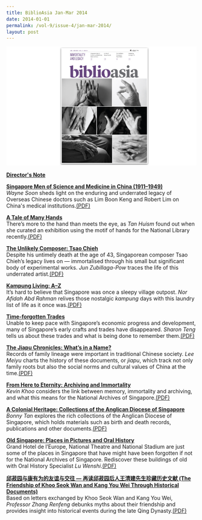```yaml
---
title: BiblioAsia Jan-Mar 2014
date: 2014-01-01
permalink: /vol-9/issue-4/jan-mar-2014/
layout: post
---
```

<img src="/images/vol-9-issue-4/background/covered.jpg">

[<b>Director's Note</b>](/vol-9/issue-4/jan-march-2014/director-note)

[<b>Singapore Men of Science and Medicine in China (1911–1949)</b>](/vol-9/issue-4/jan-march-2014/overseas-chinese)<br><i>Wayne Soon</i> sheds light on the enduring and underrated legacy of Overseas Chinese doctors such as Lim Boon Keng and Robert Lim on China's medical institutions.[(PDF)](/files/pdf/vol-9/issue-4/v9-issue4_ScienceMedicine.pdf)

[<b>A Tale of Many Hands</b>](/vol-9/issue-4/jan-march-2014/nlb-hands-exhibition)<br>There’s more to the hand than meets the eye, as <i>Tan Huism</i> found out when she curated an exhibition using the motif of hands for the National Library recently.[(PDF)](/files/pdf/vol-9/issue-4/v9-issue4_ManyHands.pdf)

[<b>The Unlikely Composer: Tsao Chieh</b>](/vol-9/issue-4/jan-march-2014/tsao-chieh)<br>Despite his untimely death at the age of 43, Singaporean composer Tsao Chieh’s legacy lives on — immortalised through his small but significant body of experimental works. <i>Jun Zubillaga-Pow</i> traces the life of this underrated artist.[(PDF)](/files/pdf/vol-9/issue-4/v9-issue4_TsaoChieh.pdf)

[<b>Kampung Living: A–Z</b>](/vol-9/issue-4/jan-march-2014/kampung-living)<br>It’s hard to believe that Singapore was once a sleepy village outpost. <i>Nor Afidah Abd Rahman</i> relives those nostalgic <i>kampung</i> days with this laundry list of life as it once was.[(PDF)](/files/pdf/vol-9/issue-4/v9-issue4_KampongLiving.pdf)

[<b>Time-forgotten Trades</b>](/vol-9/issue-4/jan-march-2014/forgotten-trades)<br>Unable to keep pace with Singapore’s economic progress and development, many of Singapore’s early crafts and trades have disappeared. <i>Sharon Teng</i> tells us about these trades and what is being done to remember them.[(PDF)](/files/pdf/vol-9/issue-4/v9-issue4_ForgottenTrades.pdf)

[<b>The Jiapu Chronicles: What’s in a Name?</b>](/vol-9/issue-4/jan-march-2014/jiapu)<br>Records of family lineage were important in traditional Chinese society. <i>Lee Meiyu</i> charts the history of these documents, or <i>jiapu</i>, which track not only family roots but also the social norms and cultural values of China at the time.[(PDF)](/files/pdf/vol-9/issue-4/v9-issue4_JiapuChronicles.pdf)

[<b>From Here to Eternity: Archiving and Immortality</b>](/vol-9/issue-4/jan-march-2014/archivingimmortality)<br><i>Kevin Khoo</i> considers the link between memory, immortality and archiving, and what this means for the National Archives of Singapore.[(PDF)](/files/pdf/vol-9/issue-4/v9-issue4_Eternity.pdf)

[<b> A Colonial Heritage:  Collections of the  Anglican Diocese of Singapore</b>](/vol-9/issue-4/jan-march-2014/sg-anglican-archives)<br><i>Bonny Tan</i> explores the rich collections of the Anglican Diocese of Singapore, which holds materials such as birth and death records, publications and other documents.[(PDF)](/files/pdf/vol-9/issue-4/v9-issue4_ColonialHeritage.pdf)

[<b>Old Singapore: Places in Pictures and Oral History</b>](/vol-9/issue-4/jan-march-2014/old-sg)<br>Grand Hotel de l’Europe, National Theatre and National Stadium are just some of the places in Singapore that have might have been forgotten if not for the National Archives of Singapore. Rediscover these buildings of old with Oral History Specialist <i>Lu Wenshi</i>.[(PDF)](/files/pdf/vol-9/issue-4/v9-issue4_OldSingapore.pdf)

[<b>邱菽园与康有为的友谊与交往 — 再读邱菽园后人王清建先生珍藏历史文献 (The Friendship of Khoo Seok Wan and Kang You Wei Through Historical Documents)</b>](/vol-9/issue-4/jan-march-2014/khoo-seok-wan-kang-you-wei)<br>Based on letters exchanged by Khoo Seok Wan and Kang You Wei, <i>Professor Zhang Renfeng</i> debunks myths about their friendship and provides insight into historical events during the late Qing Dynasty.[(PDF)](/files/pdf/vol-9/issue-4/v9-issue4_Chinese.pdf)
